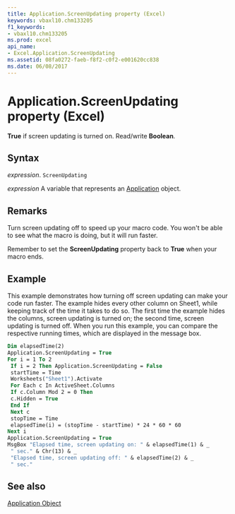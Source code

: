 ```yaml
---
title: Application.ScreenUpdating property (Excel)
keywords: vbaxl10.chm133205
f1_keywords:
- vbaxl10.chm133205
ms.prod: excel
api_name:
- Excel.Application.ScreenUpdating
ms.assetid: 08fa0272-faeb-f8f2-c0f2-e001620cc838
ms.date: 06/08/2017
---
```



# Application.ScreenUpdating property (Excel)

 **True** if screen updating is turned on. Read/write **Boolean**.


## Syntax

_expression_. `ScreenUpdating`

_expression_ A variable that represents an [Application](Excel.Application-graph-property.md) object.


## Remarks

Turn screen updating off to speed up your macro code. You won't be able to see what the macro is doing, but it will run faster.

Remember to set the  **ScreenUpdating** property back to **True** when your macro ends.


## Example

This example demonstrates how turning off screen updating can make your code run faster. The example hides every other column on Sheet1, while keeping track of the time it takes to do so. The first time the example hides the columns, screen updating is turned on; the second time, screen updating is turned off. When you run this example, you can compare the respective running times, which are displayed in the message box.


```vb
Dim elapsedTime(2) 
Application.ScreenUpdating = True 
For i = 1 To 2 
 If i = 2 Then Application.ScreenUpdating = False 
 startTime = Time 
 Worksheets("Sheet1").Activate 
 For Each c In ActiveSheet.Columns 
 If c.Column Mod 2 = 0 Then 
 c.Hidden = True 
 End If 
 Next c 
 stopTime = Time 
 elapsedTime(i) = (stopTime - startTime) * 24 * 60 * 60 
Next i 
Application.ScreenUpdating = True 
MsgBox "Elapsed time, screen updating on: " & elapsedTime(1) & _ 
 " sec." & Chr(13) & _ 
 "Elapsed time, screen updating off: " & elapsedTime(2) & _ 
 " sec."
```


## See also


[Application Object](Excel.Application(object).md)

